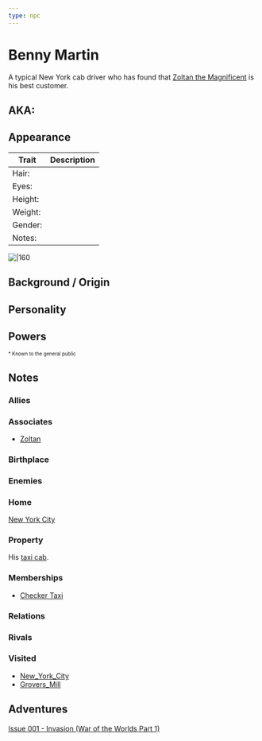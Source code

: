 ```yaml
---
type: npc
---
```

<!--
type: non-player-character
created-by:
-->

# Benny Martin

A typical New York cab driver who has found that [Zoltan the Magnificent](/player_characters/Zoltan.md) is his best customer.

## AKA:

## Appearance
Trait | Description
-- | --
Hair: | 
Eyes: | 
Height: |
Weight: |
Gender: |
Notes: |

![|160](https://i.pinimg.com/originals/2c/2f/2c/2c2f2c4b6143a7fb83c3ba6c45a01306.jpg)

## Background / Origin

## Personality

## Powers

<sub><sup> * Known to the general public</sup></sub>

## Notes

### Allies

### Associates
- [Zoltan](/player_characters/Zoltan.md)

### Birthplace

### Enemies

### Home
[New York City](/locations/New_York_State/New_York_City/New_York_City.md)

### Property
His [taxi cab](https://en.wikipedia.org/wiki/Checker_Taxi#/media/File:1933_Checker_Model_T_(34525358252)_(cropped).jpg).

### Memberships
- [Checker Taxi](https://en.wikipedia.org/wiki/Checker_Taxi)

### Relations

### Rivals

### Visited
- [New_York_City](../../locations/New_York_State/New_York_City/New_York_City.md)
- [Grovers_Mill](../../locations/New%20Jersey/Grovers_Mill.md)

## Adventures
[Issue 001 - Invasion (War of the Worlds Part 1)](../../sessions/Issue-001.md)

<!-- GM Notes
[Hero Designer File](<>)
[pdf](<>)
-->